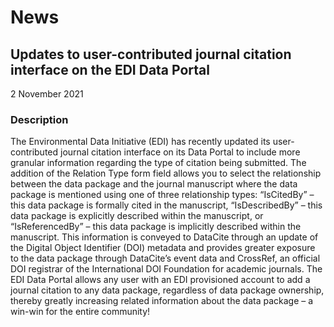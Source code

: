 # News

## Updates to user-contributed journal citation interface on the EDI Data Portal

2 November 2021

### Description

The Environmental Data Initiative (EDI) has recently updated its user-contributed journal citation interface on its Data Portal to include more granular information regarding the type of citation being submitted. The addition of the Relation Type form field allows you to select the relationship between the data package and the journal manuscript where the data package is mentioned using one of three relationship types: “IsCitedBy” – this data package is formally cited in the manuscript, “IsDescribedBy” – this data package is explicitly described within the manuscript, or “IsReferencedBy” – this data package is implicitly described within the manuscript. This information is conveyed to DataCite through an update of the Digital Object Identifier (DOI) metadata and provides greater exposure to the data package through DataCite’s event data and CrossRef, an official DOI registrar of the International DOI Foundation for academic journals. The EDI Data Portal allows any user with an EDI provisioned account to add a journal citation to any data package, regardless of data package ownership, thereby greatly increasing related information about the data package – a win-win for the entire community!

<!-- News -->
